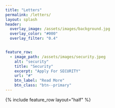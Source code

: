 ```yaml
---
title: "Letters"
permalink: /letters/
layout: splash
header:
  overlay_image: /assets/images/background.jpg
  overlay_color: "#000"
  overlay_filter: "0.4"


feature_row:
  - image_path: /assets/images/security.jpeg
    alt: "security"
    title: "Security"
    excerpt: "Apply For SECURITY"
    url: "#"
    btn_label: "Read More"
    btn_class: "btn--primary"
---
```


{% include feature_row layout="half" %}

